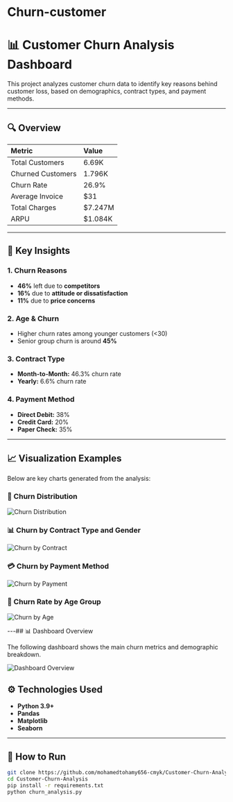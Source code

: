 # Churn-customer
# 📊 Customer Churn Analysis Dashboard

This project analyzes customer churn data to identify key reasons behind customer loss, based on demographics, contract types, and payment methods.

---

## 🔍 Overview

| Metric | Value |
|:-------|:------|
| Total Customers | 6.69K |
| Churned Customers | 1.796K |
| Churn Rate | 26.9% |
| Average Invoice | $31 |
| Total Charges | $7.247M |
| ARPU | $1.084K |

---

## 🧠 Key Insights

### 1. Churn Reasons
- **46%** left due to **competitors**  
- **16%** due to **attitude or dissatisfaction**  
- **11%** due to **price concerns**  

### 2. Age & Churn
- Higher churn rates among younger customers (<30)  
- Senior group churn is around **45%**

### 3. Contract Type
- **Month-to-Month:** 46.3% churn rate  
- **Yearly:** 6.6% churn rate  

### 4. Payment Method
- **Direct Debit:** 38%  
- **Credit Card:** 20%  
- **Paper Check:** 35%  

---

## 📈 Visualization Examples

Below are key charts generated from the analysis:

### 🧩 Churn Distribution
![Churn Distribution](churn_distribution.png)

### 📊 Churn by Contract Type and Gender
![Churn by Contract](churn_by_contract.png)

### 💳 Churn by Payment Method
![Churn by Payment](churn_by_payment.png)

### 👥 Churn Rate by Age Group
![Churn by Age](churn_by_age.png)

---## 📊 Dashboard Overview

The following dashboard shows the main churn metrics and demographic breakdown.

![Dashboard Overview](https://github.com/mohamedtohamy656-cmyk/Customer-Churn-Analysis/blob/main/dashboard_overview.png?raw=true)


## ⚙️ Technologies Used
- **Python 3.9+**
- **Pandas**
- **Matplotlib**
- **Seaborn**

---

## 💾 How to Run

```bash
git clone https://github.com/mohamedtohamy656-cmyk/Customer-Churn-Analysis
cd Customer-Churn-Analysis
pip install -r requirements.txt
python churn_analysis.py
